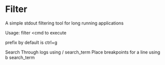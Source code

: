 
# Filter

A simple stdout filtering tool for long running applications

Usage:
 filter <cmd to execute

prefix by default is ctrl+g

Search Through logs using <prefix> / search_term
Place breakpoints for a line using <prefix> b search_term

